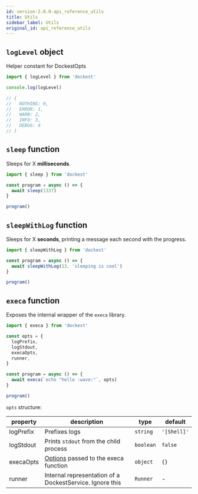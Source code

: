 ```yaml
---
id: version-2.0.0-api_reference_utils
title: Utils
sidebar_label: Utils
original_id: api_reference_utils
---
```


## `logLevel` object

Helper constant for DockestOpts

```ts
import { logLevel } from 'dockest'

console.log(logLevel)

// {
//   NOTHING: 0,
//   ERROR: 1,
//   WARN: 2,
//   INFO: 3,
//   DEBUG: 4
// }
```

## `sleep` function

Sleeps for X **milliseconds**.

```ts
import { sleep } from 'dockest'

const program = async () => {
  await sleep(1337)
}

program()
```

## `sleepWithLog` function

Sleeps for X **seconds**, printing a message each second with the progress.

```ts
import { sleepWithLog } from 'dockest'

const program = async () => {
  await sleepWithLog(13, 'sleeping is cool')
}

program()
```

## `execa` function

Exposes the internal wrapper of the `execa` library.

```ts
import { execa } from 'dockest'

const opts = {
  logPrefix,
  logStdout,
  execaOpts,
  runner,
}

const program = async () => {
  await execa(`echo "hello :wave:"`, opts)
}

program()
```

`opts` structure:

| property  | description                                                                                                                                 | type      | default     |
| --------- | ------------------------------------------------------------------------------------------------------------------------------------------- | --------- | ----------- |
| logPrefix | Prefixes logs                                                                                                                               | `string`  | `'[Shell]'` |
| logStdout | Prints `stdout` from the child process                                                                                                      | `boolean` | `false`     |
| execaOpts | [Options](https://github.com/sindresorhus/execa/blob/df08cfb2d849adb31dc764ca3ab5f29e5b191d50/index.d.ts#L230) passed to the execa function | `object`  | `{}`        |
| runner    | Internal representation of a DockestService. Ignore this                                                                                    | `Runner`  | -           |
